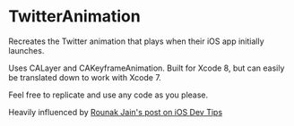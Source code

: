 # TwitterAnimation

Recreates the Twitter animation that plays when their iOS app initially launches.

Uses CALayer and CAKeyframeAnimation. Built for Xcode 8, but can easily be translated down to work with Xcode 7.

Feel free to replicate and use any code as you please.

Heavily influenced by [Rounak Jain's post on iOS Dev Tips](http://iosdevtips.co/post/88481653818/twitter-ios-app-bird-zoom-animation)
